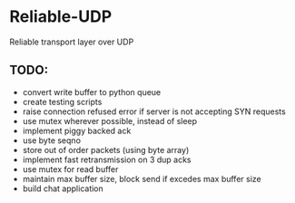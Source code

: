 # Reliable-UDP
Reliable transport layer over UDP


## TODO:
- convert write buffer to python queue
- create testing scripts
- raise connection refused error if server is not accepting SYN requests
- use mutex wherever possible, instead of sleep
- implement piggy backed ack
- use byte seqno
- store out of order packets (using byte array)
- implement fast retransmission on 3 dup acks
- use mutex for read buffer
- maintain max buffer size, block send if excedes max buffer size
- build chat application
